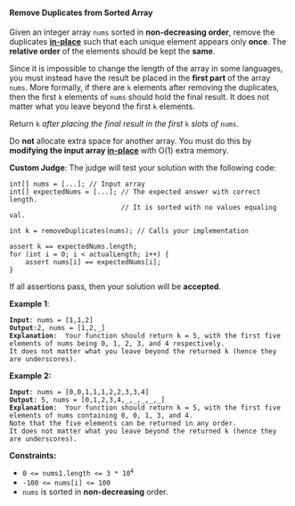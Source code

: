 #### Remove Duplicates from Sorted Array
Given an integer array `nums` sorted in **non-decreasing order**, remove the duplicates [**in-place**](https://en.wikipedia.org/wiki/In-place_algorithm) such that each unique element appears only **once**. The **relative order** of the elements should be kept the **same**.

Since it is impossible to change the length of the array in some languages, you must instead have the result be placed in the  **first part**  of the array  `nums`. More formally, if there are  `k`  elements after removing the duplicates, then the first  `k`  elements of  `nums`  should hold the final result. It does not matter what you leave beyond the first  `k`  elements.

Return  `k` _after placing the final result in the first_ `k` _slots of_ `nums`.

Do  **not**  allocate extra space for another array. You must do this by  **modifying the input array  [in-place](https://en.wikipedia.org/wiki/In-place_algorithm)**  with O(1) extra memory.

**Custom Judge**:
The judge will test your solution with the following code:
```
int[] nums = [...]; // Input array
int[] expectedNums = [...]; // The expected answer with correct length.
                            // It is sorted with no values equaling val.

int k = removeDuplicates(nums); // Calls your implementation

assert k == expectedNums.length;
for (int i = 0; i < actualLength; i++) {
    assert nums[i] == expectedNums[i];
}
```
If all assertions pass, then your solution will be **accepted**.

**Example 1**:
<pre><code><b>Input</b>: nums = [1,1,2]
<b>Output</b>:2, nums = [1,2,_]
<b>Explanation</b>:  Your function should return k = 5, with the first five elements of nums being 0, 1, 2, 3, and 4 respectively.
It does not matter what you leave beyond the returned k (hence they are underscores).
</code></pre>

**Example 2:**
<pre><code><b>Input</b>: nums = [0,0,1,1,1,2,2,3,3,4]
<b>Output</b>: 5, nums = [0,1,2,3,4,_,_,_,_,_]
<b>Explanation</b>:  Your function should return k = 5, with the first five elements of nums containing 0, 0, 1, 3, and 4.
Note that the five elements can be returned in any order.
It does not matter what you leave beyond the returned k (hence they are underscores).
</code></pre>

**Constraints:**
* <code>0 <= nums1.length <= 3 * 10<sup>4</sup></code>
* `-100 <= nums[i] <= 100`
* `nums` is sorted in **non-decreasing** order.
